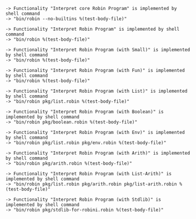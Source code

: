     -> Functionality "Interpret core Robin Program" is implemented by shell command
    -> "bin/robin --no-builtins %(test-body-file)"

    -> Functionality "Interpret Robin Program" is implemented by shell command
    -> "bin/robin %(test-body-file)"

    -> Functionality "Interpret Robin Program (with Small)" is implemented by shell command
    -> "bin/robin %(test-body-file)"

    -> Functionality "Interpret Robin Program (with Fun)" is implemented by shell command
    -> "bin/robin %(test-body-file)"

    -> Functionality "Interpret Robin Program (with List)" is implemented by shell command
    -> "bin/robin pkg/list.robin %(test-body-file)"

    -> Functionality "Interpret Robin Program (with Boolean)" is implemented by shell command
    -> "bin/robin pkg/boolean.robin %(test-body-file)"

    -> Functionality "Interpret Robin Program (with Env)" is implemented by shell command
    -> "bin/robin pkg/list.robin pkg/env.robin %(test-body-file)"

    -> Functionality "Interpret Robin Program (with Arith)" is implemented by shell command
    -> "bin/robin pkg/arith.robin %(test-body-file)"

    -> Functionality "Interpret Robin Program (with List-Arith)" is implemented by shell command
    -> "bin/robin pkg/list.robin pkg/arith.robin pkg/list-arith.robin %(test-body-file)"

    -> Functionality "Interpret Robin Program (with Stdlib)" is implemented by shell command
    -> "bin/robin pkg/stdlib-for-robini.robin %(test-body-file)"
